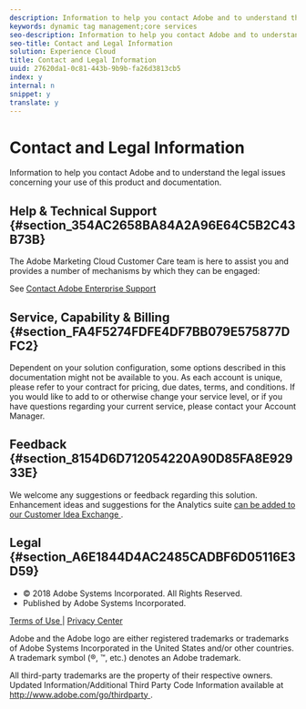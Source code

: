 ```yaml
---
description: Information to help you contact Adobe and to understand the legal issues concerning your use of this product and documentation.
keywords: dynamic tag management;core services
seo-description: Information to help you contact Adobe and to understand the legal issues concerning your use of this product and documentation.
seo-title: Contact and Legal Information
solution: Experience Cloud
title: Contact and Legal Information
uuid: 27620da1-0c81-443b-9b9b-fa26d3813cb5
index: y
internal: n
snippet: y
translate: y
---
```


# Contact and Legal Information

Information to help you contact Adobe and to understand the legal issues concerning your use of this product and documentation.


## Help &amp; Technical Support {#section_354AC2658BA84A2A96E64C5B2C43B73B}

The Adobe Marketing Cloud Customer Care team is here to assist you and provides a number of mechanisms by which they can be engaged: 

See [Contact Adobe Enterprise Support](https://helpx.adobe.com/contact/enterprise-support.ec.html)

## Service, Capability &amp; Billing {#section_FA4F5274FDFE4DF7BB079E575877DFC2}

Dependent on your solution configuration, some options described in this documentation might not be available to you. As each account is unique, please refer to your contract for pricing, due dates, terms, and conditions. If you would like to add to or otherwise change your service level, or if you have questions regarding your current service, please contact your Account Manager. 

## Feedback {#section_8154D6D712054220A90D85FA8E92933E}

We welcome any suggestions or feedback regarding this solution. Enhancement ideas and suggestions for the Analytics suite [ can be added to our Customer Idea Exchange ](https://my.omniture.com/login/?r=%2Fp%2Fsuite%2Fcurrent%2Findex.html%3Fa%3DIdeasExchange.Redirect%26redirectreason%3Dnotregistered%26referer%3Dhttp%253A%252F%252Fideas.omniture.com%252Ft5%252FAdobe-Idea-Exchange-for-Omniture%252Fidb-p%252FIdeaExchange3). 

## Legal {#section_A6E1844D4AC2485CADBF6D05116E3D59}


<ul class="simplelist"> 
 <li> © 2018 Adobe Systems Incorporated. All Rights Reserved. </li> 
 <li> Published by Adobe Systems Incorporated. </li> 
</ul>

[ Terms of Use ](https://marketing.adobe.com/resources/help/en_US/terms.html) | [ Privacy Center ](http://www.adobe.com/privacy/policy.html)

Adobe and the Adobe logo are either registered trademarks or trademarks of Adobe Systems Incorporated in the United States and/or other countries. A trademark symbol (®, ™, etc.) denotes an Adobe trademark. 

All third-party trademarks are the property of their respective owners. Updated Information/Additional Third Party Code Information available at [ http://www.adobe.com/go/thirdparty ](http://www.adobe.com/products/eula/third_party/). 
